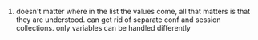 1.  doesn't matter where in the list the values come, all that matters is that they are understood.  can get rid of separate conf and session collections.  only variables can be handled differently